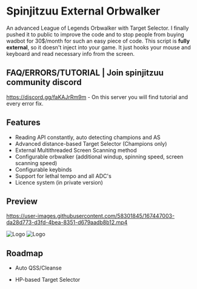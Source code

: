 # Spinjitzuu External Orbwalker

An advanced League of Legends Orbwalker with Target Selector. I finally pushed it to public to improve the code and to stop people from buying wadbot for 30$/month for such an easy piece of code.
This script is **fully external**, so it doesn't inject into your game. It just hooks your mouse and keyboard and read necessary info from the screen.

## FAQ/ERRORS/TUTORIAL | Join spinjitzuu community discord
https://discord.gg/faKAJrRm9m - On this server you will find tutorial and every error fix.

## Features

- Reading API constantly, auto detecting champions and AS
- Advanced distance-based Target Selector (Champions only)
- External Multithreaded Screen Scanning method
- Configurable orbwalker (additional windup, spinning speed, screen scanning speed)
- Configurable keybinds
- Support for lethal tempo and all ADC's 
- Licence system (in private version)


## Preview

https://user-images.githubusercontent.com/58301845/167447003-da28d773-d3fd-4bea-8351-d679aadb8b12.mp4

![Logo](https://i.ibb.co/z88N4C2/spin.png)
![Logo](https://i.ibb.co/c8fyf1r/spin1.png)
## Roadmap

- Auto QSS/Cleanse

- HP-based Target Selector



